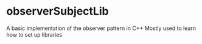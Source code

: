 # observerSubjectLib
A basic implementation of the observer pattern in C++
Mostly used to learn how to set up libraries
